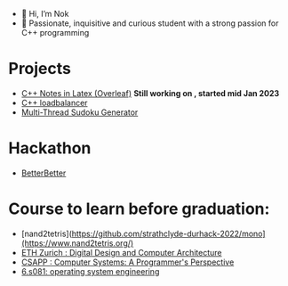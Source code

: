 - 👋 Hi, I’m Nok
- 👀 Passionate, inquisitive and curious student with a strong passion for C++ programming

# Projects 
- [C++ Notes in Latex (Overleaf)](https://www.overleaf.com/read/sgxpznpfpmhn) **Still working on , started mid Jan 2023**
- [C++ loadbalancer](https://github.com/potatochick2020/BoostAsio-LoadBalancer)
- [Multi-Thread Sudoku Generator](https://github.com/potatochick2020/Sudoku-core)

# Hackathon
- [BetterBetter](https://github.com/strathclyde-durhack-2022/mono)

# Course to learn before graduation:
- [nand2tetris](https://github.com/strathclyde-durhack-2022/mono](https://www.nand2tetris.org/)
- [ETH Zurich : Digital Design and Computer Architecture ](https://safari.ethz.ch/digitaltechnik/spring2022/doku.php)
- [CSAPP :  Computer Systems: A Programmer's Perspective](http://csapp.cs.cmu.edu/)
- [6.s081: operating system engineering](https://pdos.csail.mit.edu/6.S081/2020/) 

<!---
potatochick2020/potatochick2020 is a ✨ special ✨ repository because its `README.md` (this file) appears on your GitHub profile.
You can click the Preview link to take a look at your changes.
--->
